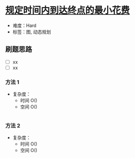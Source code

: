 # [规定时间内到达终点的最小花费](https://leetcode-cn.com/problems/minimum-cost-to-reach-destination-in-time/)

- 难度：Hard
- 标签：图, 动态规划

## 刷题思路

- [ ] xx
- [ ] xx

### 方法 1

- 复杂度：
    - 时间 O()
    - 空间 O()

``` js

```

### 方法 2

- 复杂度：
    - 时间 O()
    - 空间 O()

``` js

```
